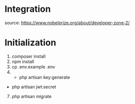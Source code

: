 # Integration
source: https://www.nobelprize.org/about/developer-zone-2/

# Initialization

1. composer install
2. npm install
3. cp .env.example .env
4. - php artisan key:generate
- php artisan jwt:secret
7. php artisan migrate
